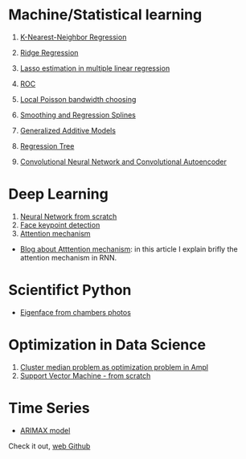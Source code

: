 # Machine/Statistical learning

1. [K-Nearest-Neighbor Regression](https://github.com/JanLeyva/Machine_Learning/tree/main/KNN)

1. [Ridge Regression](https://github.com/JanLeyva/Machine_Learning/tree/main/Ridge-Regression)

1. [Lasso estimation in multiple linear regression](https://github.com/JanLeyva/Machine_Learning/tree/main/Lasso)

1. [ROC](https://github.com/JanLeyva/Machine_Learning/tree/main/ROC_Curve)

1. [Local Poisson bandwidth choosing](https://github.com/JanLeyva/Machine_Learning/tree/main/Local_Poisson_bandwidth)

1. [Smoothing and Regression Splines](https://github.com/JanLeyva/Machine_Learning#:~:text=Smoothing-and-regression-splines)

1. [Generalized Additive Models](https://github.com/JanLeyva/Machine_Learning/tree/main/GAM)

1. [Regression Tree](https://github.com/JanLeyva/Machine_Learning/tree/main/Tree_models)

1. [Convolutional Neural Network and Convolutional Autoencoder](https://github.com/JanLeyva/CNN)

# Deep Learning
1. [Neural Network from scratch](https://github.com/JanLeyva/DeepLearning/blob/main/1st_Assignment_nn_scratch/1st_Assignment_Jan_Leyva.ipynb)
2. [Face keypoint detection](https://github.com/JanLeyva/DeepLearning/blob/main/FacialPointDetection.ipynb)
3. [Attention mechanism](https://github.com/JanLeyva/DeepLearning/blob/main/Assignment3_2021.ipynb)
  * [Blog about Atttention mechanism](https://hackmd.io/@JanLeyva/r167c459Y): in this article I explain brifly the attention mechanism in RNN.

# Scientifict Python

- [Eigenface from chambers photos](https://github.com/JanLeyva/Machine_Learning/tree/main/EigenDiputados)

# Optimization in Data Science

1. [Cluster median problem as optimization problem in Ampl](https://github.com/JanLeyva/Optimization_DS/tree/main/Project%20Cluster-Median)
1. [Support Vector Machine - from scratch](https://github.com/JanLeyva/Optimization_DS/tree/main/svm-from-scratch)

# Time Series

- [ARIMAX model](https://github.com/JanLeyva/Time_Series/tree/main/ARIMAX_project)

Check it out, [web Github](https://janleyva.github.io/Portfolio/)
